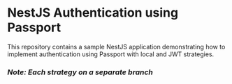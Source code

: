  # NestJS Authentication using Passport
 This repository contains a sample NestJS application demonstrating how to implement authentication using Passport with local and JWT strategies.
 
### *Note: Each strategy on a separate branch*
